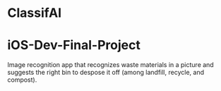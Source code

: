 # ClassifAI
# iOS-Dev-Final-Project
Image recognition app that recognizes waste materials in a picture and suggests the right bin to despose it off (among landfill, recycle, and compost).
